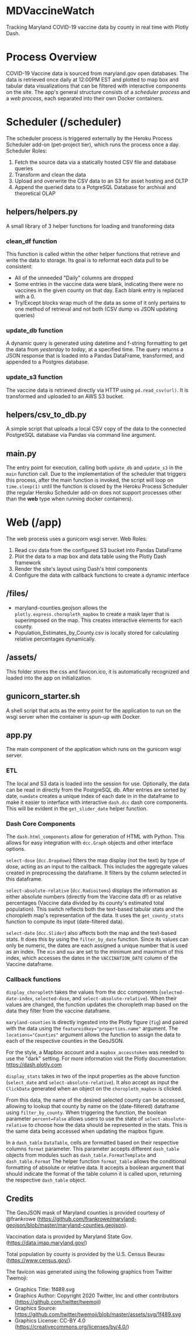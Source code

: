 # MDVaccineWatch
Tracking Maryland COVID-19 vaccine data by county in real time with Plotly Dash.

# Process Overview
COVID-19 Vaccine data is sourced from maryland.gov open databases. The data is retrieved once daily at 12:00PM EST and plotted to map box and tabular data visualizations that can be filtered with interactive components on the site. The app's general structure consists of a *scheduler process* and a *web process*, each separated into their own Docker containers.

# Scheduler (/scheduler)
The scheduler process is triggered externally by the Heroku Process Scheduler add-on (pet-project tier), which runs the process once a day.
Scheduler Roles:
1. Fetch the source data via a statically hosted CSV file and database queries
2. Transform and clean the data
3. Upload and overwrite the CSV data to an S3 for asset hosting and OLTP
4. Append the queried data to a PotgreSQL Database for archival and theoretical OLAP

## helpers/helpers.py
A small library of 3 helper functions for loading and transforming data

### clean_df function
This function is called within the other helper functions that retrieve and write the data to storage. Its goal is to reformat each data pull to be consistent:
- All of the unneeded "Daily" columns are dropped
- Some entries in the vaccine data were blank, indicating there were no vaccines in the given county on that day. Each blank entry is replaced with a 0.
- Try/Except blocks wrap much of the data as some of it only pertains to one method of retrieval and not both (CSV dump vs JSON updating queries)

### update_db function
A dynamic query is generated using datetime and f-string formatting to get the data from *yesterday* to *today*, at a specified time. The query returns a JSON response that is loaded into a Pandas DataFrame, transformed, and appended to a Postgres database.

### update_s3 function
The vaccine data is retrieved directly via HTTP using `pd.read_csv(url)`. It is transformed and uploaded to an AWS S3 bucket.

## helpers/csv_to_db.py
A simple script that uploads a local CSV copy of the data to the connected PostgreSQL database via Pandas via command line argument.

## main.py
The entry point for execution, calling both `update_db` and `update_s3` in the `main` function call.
Due to the implementation of the scheduler that triggers this process, after the main function is invoked, the script will loop on `time.sleep(1)` until the function is closed by the Heroku Process Scheduler (the regular Heroku Scheduler add-on does not support processes other than the **web** type when running docker containers).

# Web (/app)
The web process uses a gunicorn wsgi server.
Web Roles:
1. Read csv data from the configured S3 bucket into Pandas DataFrame
2. Plot the data to a map box and data table using the Plotly Dash framework
3. Render the site's layout using Dash's html components
4. Configure the data with callback functions to create a dynamic interface

## /files/
- maryland-counties.geojson allows the `plotly.express.choropleth_mapbox` to create a mask layer that is superimposed on the map. This creates interactive elements for each county.
- Population_Estimates_by_County.csv is locally stored for calculating relative percentages dynamically.

## /assets/
This folder stores the css and favicon.ico, it is automatically recognized and loaded into the app on initialization.

## gunicorn_starter.sh
A shell script that acts as the entry point for the application to run on the wsgi server when the container is spun-up with Docker. 

## app.py
The main component of the application which runs on the gunicorn wsgi server.

### ETL
The local and S3 data is loaded into the session for use. Optionally, the data can be read in directly from the PostgreSQL db. After entries are sorted by date, `numdate` creates a unique index of each date in in the dataframe to make it easier to interface with interactive `dash.dcc` dash core components. This will be evident in the `get_slider_date` helper function.

### Dash Core Components
The `dash.html_components` allow for generation of HTML with Python. This allows for easy integration with `dcc.Graph` objects and other interface options.

`select-dose` (`dcc.Dropdown`) filters the map display (not the text) by type of dose, acting as an input to the callback. This includes the aggregate values created in preprocessing the dataframe. It filters by the column selected in this dataframe.

`select-absolute-relative` (`dcc.Radioitems`) displays the information as either absolute numbers (directly from the Vaccine data df) or as relative percentages (Vaccine data divided by its county's estimated total population). This switch reflects both the text-based tabular stats and the choropleth map's representation of the data. It uses the `get_county_stats` function to compute its input (date-filtered data).

`select-date` (`dcc.Slider`) also affects both the map and the text-based stats. It does this by using the `filter_by_date` function. Since its values can only be numeric, the dates are each assigned a unique number that is used as an index. The `min` and `max` are set to the minimum and maximum of this index, which accesses the dates in the `VACCINATION_DATE` column of the Vaccine dataframe.

### Callback functions
`display_choropleth` takes the values from the dcc components (`selected-date-index`, `selected-dose`, and `select-absolute-relative`). When their values are changed, the function updates the choropleth map based on the data they filter from the vaccine dataframe.

`maryland-counties` is directly ingested into the Plotly figure (`fig`) and paired with the data using the `featureidkey="properties.name"` argument. The `locations="Counties"` argument allows the function to assign the data to each of the respective counties in the GeoJSON.

For the style, a Mapbox account and a `mapbox_accesstoken` was needed to use the "dark" setting. For more information visit the Plotly documentation: https://dash.plotly.com


`display_stats` takes in two of the input properties as the above function (`select_date` and `select-absolute-relative`). It also accept as input the `ClickData` generated when an object on the `choropleth_mapbox` is clicked.

From this data, the name of the desired selected county can be accessed, allowing to lookup that county by name on the (date-filtered) dataframe using `filter_by_county`. When triggering the function, the boolean parameter `percent=False` allows users to use the state of `select-absolute-relative` to choose how the data should be represented in the stats. This is the same data being accessed when updating the mapbox figure.

In a `dash_table` `DataTable`, cells are formatted based on their respective columns `format` parameter. This parameter accepts different `dash_table` objects from modules such as `dash_table.FormatTemplate` and `dash_table.Format` The helper function `format_table` allows the conditional formatting of absolute or relative data. It accepts a boolean argument that should indicate the format of the table column it is called upon, returning the respective `dash_table` object.


## Credits
The GeoJSON mask of Maryland counties is provided courtesy of @frankrowe (https://github.com/frankrowe/maryland-geojson/blob/master/maryland-counties.geojson).

Vaccination data is provided by Maryland State Gov. (https://data.imap.maryland.gov/)

Total population by county is provided by the U.S. Census Beurau (https://www.census.gov/).

The favicon was generated using the following graphics from Twitter Twemoji:

- Graphics Title: 1f489.svg
- Graphics Author: Copyright 2020 Twitter, Inc and other contributors (https://github.com/twitter/twemoji)
- Graphics Source: https://github.com/twitter/twemoji/blob/master/assets/svg/1f489.svg
- Graphics License: CC-BY 4.0 (https://creativecommons.org/licenses/by/4.0/)

